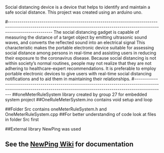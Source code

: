 Social distancing device is a device that helps to identify and maintain a safe social distance. 
This project was created using an arduino uno.


#----------------------------------------------------------------------------------------------------------------------------------------------------------------------------------
The social distancing gadget is capable of measuring  the distance of a target object by emitting ultrasonic sound waves, and converts the reflected sound into an electrical signal
This characteristic makes the  portable electronic device suitable for assessing social distance among persons in real-time and assisting users in reducing their exposure to the coronavirus disease.
Because social distancing is not within society’s normal routines, people may not realize that they are not adhering to healthcare-expert recommendations.
It is preferable to employ portable electronic devices to give users with real-time social distancing notifications and to aid them in maintaining their relationships.
#---------------------------------------------------------------------------------------------------------------------------------------------------------------------------
##oneMeterRuleSystem library created by group 27 for embedded system project
##OneRuleMeterSystem.ino contains void setup and loop


##Folder Src contains oneMeterRuleSystem.h and OneMeterRuleSystem.cpp
##For better understanding of code look at files in folder Src first



##External library NewPing was  used
## See the [NewPing Wiki](https://bitbucket.org/teckel12/arduino-new-ping/wiki/Home) for documentation 
